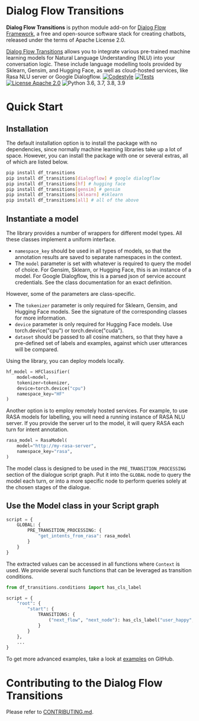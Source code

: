 
# Dialog Flow Transitions

**Dialog Flow Transitions** is python module add-on for [Dialog Flow Framework](https://github.com/deepmipt/dialog_flow_framework), a free and open-source software stack for creating chatbots, released under the terms of Apache License 2.0.


[Dialog Flow Transitions](../..) allows you to integrate various pre-trained machine learning models for Natural Language Understanding (NLU) into your conversation logic. These include language modelling tools provided by Sklearn, Gensim, and Hugging Face, as well as cloud-hosted services, like Rasa NLU server or Google Dialogflow.
[![Codestyle](../../../workflows/codestyle/badge.svg)](../../../actions)
[![Tests](../../../workflows/test_coverage/badge.svg)](../../../actions)
[![License Apache 2.0](https://img.shields.io/badge/license-Apache%202.0-blue.svg)](LICENSE)
![Python 3.6, 3.7, 3.8, 3.9](https://img.shields.io/badge/python-3.6%20%7C%203.7%20%7C%203.8%20%7C%203.9-green.svg)

<!-- TODO: uncomment one of these to add badges to your project description -->
<!-- [![Documentation Status](https://df_transitions.readthedocs.io/en/stable/?badge=stable)]() See readthedocs.io -->
<!-- [![Coverage Status]()]() See coveralls.io -->
<!-- [![PyPI](https://img.shields.io/pypi/v/df_transitions)](https://pypi.org/project/df_transitions/) -->
<!-- [![Downloads](https://pepy.tech/badge/df_transitions)](https://pepy.tech/project/df_transitions) -->

# Quick Start
## Installation

The default installation option is to install the package with no dependencies, since normally
machine learning libraries take up a lot of space. However, you can install the package with one or several extras, all of which are listed below.

```bash
pip install df_transitions
pip install df_transitions[dialogflow] # google dialogflow
pip install df_transitions[hf] # hugging face
pip install df_transitions[gensim] # gensim
pip install df_transitions[sklearn] #sklearn
pip install df_transitions[all] # all of the above
```

## Instantiate a model

The library provides a number of wrappers for different model types. All these classes implement a uniform interface.

 - `namespace_key` should be used in all types of models, so that the annotation results are saved to separate namespaces in the context. 
 - The `model` parameter is set with whatever is required to query the model of choice. For Gensim, Sklearn, or Hugging Face, this is an instance of a model. For Google Dialogflow, this is a parsed json of service account credentials. See the class documentation for an exact definition.

However, some of the parameters are class-specific.

 - The `tokenizer` parameter is only required for Sklearn, Gensim, and Hugging Face models. See the signature of the corresponding classes for more information.
 - `device` parameter is only required for Hugging Face models. Use torch.device("cpu") or torch.device("cuda").
 - `dataset` should be passed to all cosine matchers, so that they have a pre-defined set of labels and examples, against which user utterances will be compared.

Using the library, you can deploy models locally.

```python
hf_model = HFClassifier(
    model=model,
    tokenizer=tokenizer,
    device=torch.device("cpu")
    namespace_key="HF"
)
```

Another option is to employ remotely hosted services.
For example, to use RASA models for labelling, you will need a running instance of RASA NLU server.
If you provide the server url to the model, it will query RASA each turn for intent
annotation.

```python
rasa_model = RasaModel(
    model="http://my-rasa-server",
    namespace_key="rasa",
)
```

The model class is designed to be used in the `PRE_TRANSITION_PROCESSING` section of the dialogue script graph.
Put it into the `GLOBAL` node to query the model each turn, or into a more specific node to perform queries solely at the chosen stages of the dialogue.

## Use the Model class in your Script graph

```python
script = {
    GLOBAL: {
        PRE_TRANSITION_PROCESSING: {
            "get_intents_from_rasa": rasa_model 
        }
    }
}
```

The extracted values can be accessed in all functions where `Context` is used.
We provide several such functions that can be leveraged as transition conditions.

```python
from df_transitions.conditions import has_cls_label

script = {
    "root": {
        "start": {
            TRANSITIONS: {
                ("next_flow", "next_node"): has_cls_label("user_happy", threshold=0.9, namespace="some_model")
            }
        }
    },
    ...
}
```

To get more advanced examples, take a look at [examples](examples) on GitHub.

# Contributing to the Dialog Flow Transitions

Please refer to [CONTRIBUTING.md](CONTRIBUTING.md).